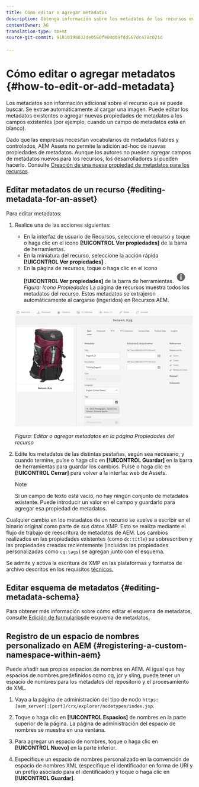 ```yaml
---
title: Cómo editar o agregar metadatos
description: Obtenga información sobre los metadatos de los recursos en Recursos AEM y las distintas formas de editar los metadatos de los recursos.
contentOwner: AG
translation-type: tm+mt
source-git-commit: 91818198032de0580fe04d09fdd567dc470c021d

---
```



# Cómo editar o agregar metadatos {#how-to-edit-or-add-metadata}

Los metadatos son información adicional sobre el recurso que se puede buscar. Se extrae automáticamente al cargar una imagen. Puede editar los metadatos existentes o agregar nuevas propiedades de metadatos a los campos existentes (por ejemplo, cuando un campo de metadatos está en blanco).

Dado que las empresas necesitan vocabularios de metadatos fiables y controlados, AEM Assets no permite la adición ad-hoc de nuevas propiedades de metadatos. Aunque los autores no pueden agregar campos de metadatos nuevos para los recursos, los desarrolladores sí pueden hacerlo. Consulte [Creación de una nueva propiedad de metadatos para los recursos](meta-edit.md#editing-metadata-schema).

## Editar metadatos de un recurso {#editing-metadata-for-an-asset}

Para editar metadatos:

1. Realice una de las acciones siguientes:

   * En la interfaz de usuario de Recursos, seleccione el recurso y toque o haga clic en el icono **[!UICONTROL Ver propiedades]** de la barra de herramientas.
   * En la miniatura del recurso, seleccione la acción rápida **[!UICONTROL Ver propiedades]** .
   * En la página de recursos, toque o haga clic en el icono **[!UICONTROL Ver propiedades]** de la barra de herramientas.
      ![chlimage_1-168](assets/chlimage_1-168.png)
      *Figura: Icono Propiedades*
   La página de recursos muestra todos los metadatos del recurso. Estos metadatos se extrajeron automáticamente al cargarse (ingeridos) en Recursos AEM.

   ![seleccione Propiedades del recurso para ver los metadatos](assets/asset-metadata.png)


   *Figura: Editar o agregar metadatos en la página Propiedades del recurso*

1. Edite los metadatos de las distintas pestañas, según sea necesario, y cuando termine, pulse o haga clic en **[!UICONTROL Guardar]** en la barra de herramientas para guardar los cambios. Pulse o haga clic en **[!UICONTROL Cerrar]** para volver a la interfaz web de Assets.

   >[!NOTE]
   >
   >Si un campo de texto está vacío, no hay ningún conjunto de metadatos existente. Puede introducir un valor en el campo y guardarlo para agregar esa propiedad de metadatos.

Cualquier cambio en los metadatos de un recurso se vuelve a escribir en el binario original como parte de sus datos XMP. Esto se realiza mediante el flujo de trabajo de reescritura de metadatos de AEM. Los cambios realizados en las propiedades existentes (como `dc:title`) se sobrescriben y las propiedades creadas recientemente (incluidas las propiedades personalizadas como `cq:tags`) se agregan junto con el esquema.

Se admite y activa la escritura de XMP en las plataformas y formatos de archivo descritos en los requisitos [técnicos.](/help/sites-deploying/technical-requirements.md)

## Editar esquema de metadatos {#editing-metadata-schema}

Para obtener más información sobre cómo editar el esquema de metadatos, consulte [Edición de formularios](metadata-schemas.md#edit-metadata-schema-forms)de esquema de metadatos.

## Registro de un espacio de nombres personalizado en AEM {#registering-a-custom-namespace-within-aem}

Puede añadir sus propios espacios de nombres en AEM. Al igual que hay espacios de nombres predefinidos como cq, jcr y sling, puede tener un espacio de nombres para los metadatos del repositorio y el procesamiento de XML.

1. Vaya a la página de administración del tipo de nodo `https:[aem_server]:[port]/crx/explorer/nodetypes/index.jsp`.
1. Toque o haga clic en **[!UICONTROL Espacios]** de nombres en la parte superior de la página. La página de administración del espacio de nombres se muestra en una ventana.

1. Para agregar un espacio de nombres, toque o haga clic en **[!UICONTROL Nuevo]** en la parte inferior.
1. Especifique un espacio de nombres personalizado en la convención de espacio de nombres XML (especifique el identificador en forma de URI y un prefijo asociado para el identificador) y toque o haga clic en **[!UICONTROL Guardar]**.
